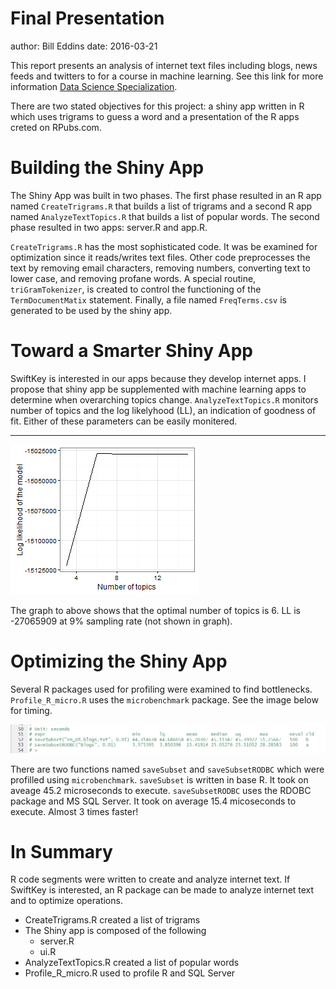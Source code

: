 Final Presentation
========================================================
author: Bill Eddins
date: 2016-03-21

This report presents an analysis of internet text files including blogs, news feeds and twitters to for a course in machine learning. See this link for more information [Data Science Specialization](https://www.coursera.org/specialization/jhudatascience/1?utm_source=catalog).  

There are two stated objectives for this project: a shiny app written in R which uses trigrams to guess a word and a presentation of the R apps creted on RPubs.com.  

Building the Shiny App
========================================================
The Shiny App was built in two phases. The first phase resulted in an R app named `CreateTrigrams.R` that builds a list of trigrams and a second R app named `AnalyzeTextTopics.R` that builds a list of popular words. The second phase resulted in two apps: server.R and app.R. 

`CreateTrigrams.R` has the most sophisticated code. It was be examined for optimization since it reads/writes text files. Other code preprocesses the text by removing email characters, removing numbers, converting text to lower case, and removing profane words. A special routine, `triGramTokenizer`, is created to control the functioning of the `TermDocumentMatix` statement. Finally, a file named `FreqTerms.csv` is generated to be used by the shiny app.  

Toward a Smarter Shiny App
========================================================
SwiftKey is interested in our apps because they develop internet apps. I propose that shiny app be supplemented with machine learning apps to determine when overarching topics change. `AnalyzeTextTopics.R` monitors number of topics and the log likelyhood (LL), an indication of goodness of fit. Either of these parameters can be easily monitered.  

***
![alt text](Topics.png)

The graph to above shows that the optimal number of topics is 6. LL is -27065909 at 9% sampling rate (not shown in graph).  

Optimizing the Shiny App
========================================================
Several R packages used for profiling were examined to find bottlenecks. `Profile_R_micro.R` uses the `microbenchmark` package. See the image below for timing.

![alt text](saveSubsetTiming.png)

There are two functions named `saveSubset` and `saveSubsetRODBC` which were profilled using `microbenchmark`.  `saveSubset` is written in base R. It took on aveage 45.2 microseconds to execute. `saveSubsetRODBC` uses the RDOBC package and MS SQL Server. It took on average 15.4 micoseconds to execute. Almost 3 times faster!

In Summary
========================================================
R code segments were written to create and analyze internet text. If SwiftKey is interested, an R package can be made to analyze internet text and to optimize operations. 

- CreateTrigrams.R created a list of trigrams
- The Shiny app is composed of the following
  - server.R 
  - ui.R 
- AnalyzeTextTopics.R created a list of popular words
- Profile_R_micro.R used to profile R and SQL Server

